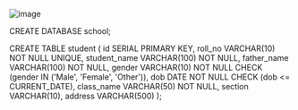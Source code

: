 ![image](https://github.com/user-attachments/assets/a2ba0392-5918-4b22-b2b4-550ab59115cc)



CREATE DATABASE school;

CREATE TABLE student (
    id SERIAL PRIMARY KEY,
    roll_no VARCHAR(10) NOT NULL UNIQUE,
    student_name VARCHAR(100) NOT NULL,
    father_name VARCHAR(100) NOT NULL,
    gender VARCHAR(10) NOT NULL CHECK (gender IN ('Male', 'Female', 'Other')),
    dob DATE NOT NULL CHECK (dob <= CURRENT_DATE),
    class_name VARCHAR(50) NOT NULL,
    section VARCHAR(10),
    address VARCHAR(500)
);
